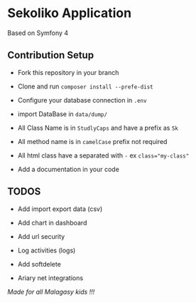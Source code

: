 
# Sekoliko Application

Based on Symfony 4

## Contribution Setup

- Fork this repository in your branch

- Clone and run `composer install --prefe-dist`

- Configure your database connection in `.env`

- import DataBase in `data/dump/`

- All Class Name is in `StudlyCaps` and have a prefix as `Sk`

- All method name is in `camelCase` prefix not required

- All html class have a separated with `-` ex `class="my-class"`

- Add a documentation in your code 

## TODOS
- Add import export data (csv)

- Add chart in dashboard

- Add url security

- Log activities (logs)

- Add softdelete

- Ariary net integrations

*Made for all Malagasy kids !!!*

